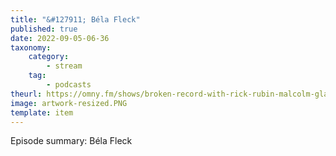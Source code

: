 ```yaml
---
title: "&#127911; Béla Fleck"
published: true
date: 2022-09-05-06-36
taxonomy:
    category:
        - stream
    tag:
        - podcasts
theurl: https://omny.fm/shows/broken-record-with-rick-rubin-malcolm-gladwell-bru/b-la-flack
image: artwork-resized.PNG
template: item
---
```


Episode summary: Béla Fleck
